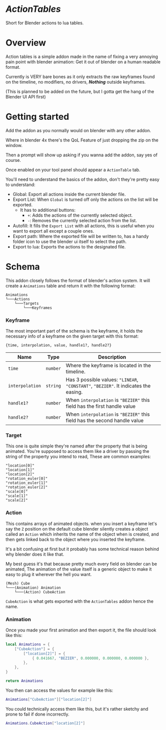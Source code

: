 # _ActionTables_

Short for Blender actions to lua tables.

# Overview

Action tables is a simple addon made in the name of fixing a very
annoying pain point with blender animation:
Get it out of blender on a human readable format.

Currently is VERY bare bones as it only extracts the raw keyframes
found on the timeline, no modifiers, no drivers, **_Nothing_** outside keyframes.

(This is planned to be added on the future, but I gotta get the hang of the Blender UI API first)

# Getting started

Add the addon as you normally would on blender with any other addon.

Where in blender 4x there's the QoL Feature of just dropping the zip on the window.

Then a prompt will show up asking if you wanna add the addon, say yes of course.

Once enabled on your tool panel should appear a `ActionTable` tab.

You'll need to understand the basics of the addon, don't they're pretty easy to understand:

- Global: Export all actions inside the current blender file.
- Export List: When `Global` is turned off only the actions on the list will be exported.
    - It has to additional buttons:
        - `+`: Adds the actions of the currently selected object.
        - `-`: Removes the currently selected action from the list.
- Autofill: It fills the `Export List` with all actions, this is useful when you want to export all except a couple ones.
- Export path: Where the exported file will be written to, has a handy folder icon to use the blender ui itself to select the path.
- Export to lua: Exports the actions to the designated file.

# Schema

This addon closely follows the format of blender's action system.
It will create a `Animations` table and return it with the following format:

```
Animations
└───Actions
    └───Targets
        └───Keyframes
```

### Keyframe

The most important part of the schema is the keyframe, it holds the necessary info of a keyframe on the given target with this format:

```
{time, interpolation, value, handle1?, handle2?}
```

| Name            | Type     | Description                                                                          |
| --------------- | -------- | ------------------------------------------------------------------------------------ |
| `time`          | `number` | Where the keyframe is located in the timeline.                                       |
| `interpolation` | `string` | Has 3 possible values: `"LINEAR`, `"CONSTANT"`, `"BEZIER"`. It indicates the easing. |
| `handle1?`      | `number` | When `interpolation` is `"BEZIER"` this field has the first handle value             |
| `handle2?`      | `number` | When `interpolation` is `"BEZIER"` this field has the second handle value            |

### Target

This one is quite simple they're named after the property that is being animated.
You're supposed to access them like a driver by passing the string of the property you intend to read,
These are common examples:

```
"location[0]"
"location[1]"
"location[2]"
"rotation_euler[0]"
"rotation_euler[1]"
"rotation_euler[2]"
"scale[0]"
"scale[1]"
"scale[2]"
```

### Action

This contains arrays of animated objects. when you insert a keyframe let's say the `Z` position on the default cube blender silently creates a object called an `Action` which inherits the name of the object when is created, and then gets linked back to the object where you inserted the keyframe.

It's a bit confusing at first but it probably has some technical reason behind why blender does it like that.

My best guess it's that because pretty much every field on blender can be animated, The animation of the value itself is a generic object to make it easy to plug it wherever the hell you want.

```
(Mesh) Cube
└───(Animation) Animation
	└───(Action) CubeAction
```

`CubeAction` is what gets exported with the `ActionTables` addon hence the name.

### Animation

Once you made your first animation and then export it, the file should look like this:

```lua
local Animations = {
	["CubeAction"] = {
		["location[2]"] = {
			{ 0.041667, "BEZIER", 0.000000, 0.000000, 0.000000 },
		},
	},
}

return Animations
```

You then can access the values for example like this:

```lua
Animations["CubeAction"]["location[2]"]
```

You could technically access them like this, but it's rather sketchy and prone to fail if done incorrectly.

```lua
Animations.CubeAction["location[2]"]
```
